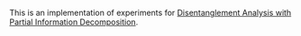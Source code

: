 This is an implementation of experiments for [Disentanglement Analysis with Partial Information Decomposition](https://arxiv.org/abs/2108.13753).